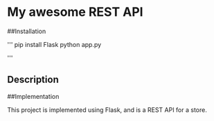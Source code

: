 # My awesome REST API

##Installation

'''
pip install Flask
python app.py

'''

## Description


##Implementation

This project is implemented using Flask, and is a REST API for a store.
